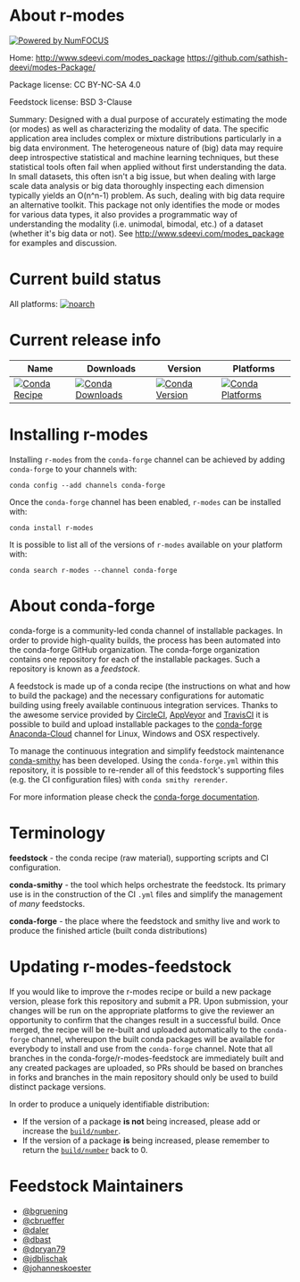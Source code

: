 About r-modes
=============

[![Powered by NumFOCUS](https://img.shields.io/badge/powered%20by-NumFOCUS-orange.svg?style=flat&colorA=E1523D&colorB=007D8A)](http://numfocus.org)

Home: http://www.sdeevi.com/modes_package https://github.com/sathish-deevi/modes-Package/

Package license: CC BY-NC-SA 4.0

Feedstock license: BSD 3-Clause

Summary: Designed with a dual purpose of accurately estimating the mode (or modes) as well as characterizing the modality of data. The specific application area includes complex or mixture distributions particularly in a big data environment. The heterogeneous nature of (big) data may require deep introspective statistical and machine learning techniques, but these statistical tools often fail when applied without first understanding the data. In small datasets, this often isn't a big issue, but when dealing with large scale data analysis or big data thoroughly inspecting each dimension typically yields an O(n^n-1) problem. As such, dealing with big data require an alternative toolkit. This package not only identifies the mode or modes for various data types, it also provides a programmatic way of understanding the modality (i.e. unimodal, bimodal, etc.) of a dataset (whether it's big data or not). See <http://www.sdeevi.com/modes_package> for examples and discussion.



Current build status
====================

All platforms:
[![noarch](https://img.shields.io/circleci/project/github/conda-forge/r-modes-feedstock/master.svg?label=noarch)](https://circleci.com/gh/conda-forge/r-modes-feedstock)

Current release info
====================

| Name | Downloads | Version | Platforms |
| --- | --- | --- | --- |
| [![Conda Recipe](https://img.shields.io/badge/recipe-r--modes-green.svg)](https://anaconda.org/conda-forge/r-modes) | [![Conda Downloads](https://img.shields.io/conda/dn/conda-forge/r-modes.svg)](https://anaconda.org/conda-forge/r-modes) | [![Conda Version](https://img.shields.io/conda/vn/conda-forge/r-modes.svg)](https://anaconda.org/conda-forge/r-modes) | [![Conda Platforms](https://img.shields.io/conda/pn/conda-forge/r-modes.svg)](https://anaconda.org/conda-forge/r-modes) |

Installing r-modes
==================

Installing `r-modes` from the `conda-forge` channel can be achieved by adding `conda-forge` to your channels with:

```
conda config --add channels conda-forge
```

Once the `conda-forge` channel has been enabled, `r-modes` can be installed with:

```
conda install r-modes
```

It is possible to list all of the versions of `r-modes` available on your platform with:

```
conda search r-modes --channel conda-forge
```


About conda-forge
=================

conda-forge is a community-led conda channel of installable packages.
In order to provide high-quality builds, the process has been automated into the
conda-forge GitHub organization. The conda-forge organization contains one repository
for each of the installable packages. Such a repository is known as a *feedstock*.

A feedstock is made up of a conda recipe (the instructions on what and how to build
the package) and the necessary configurations for automatic building using freely
available continuous integration services. Thanks to the awesome service provided by
[CircleCI](https://circleci.com/), [AppVeyor](https://www.appveyor.com/)
and [TravisCI](https://travis-ci.org/) it is possible to build and upload installable
packages to the [conda-forge](https://anaconda.org/conda-forge)
[Anaconda-Cloud](https://anaconda.org/) channel for Linux, Windows and OSX respectively.

To manage the continuous integration and simplify feedstock maintenance
[conda-smithy](https://github.com/conda-forge/conda-smithy) has been developed.
Using the ``conda-forge.yml`` within this repository, it is possible to re-render all of
this feedstock's supporting files (e.g. the CI configuration files) with ``conda smithy rerender``.

For more information please check the [conda-forge documentation](https://conda-forge.org/docs/).

Terminology
===========

**feedstock** - the conda recipe (raw material), supporting scripts and CI configuration.

**conda-smithy** - the tool which helps orchestrate the feedstock.
                   Its primary use is in the construction of the CI ``.yml`` files
                   and simplify the management of *many* feedstocks.

**conda-forge** - the place where the feedstock and smithy live and work to
                  produce the finished article (built conda distributions)


Updating r-modes-feedstock
==========================

If you would like to improve the r-modes recipe or build a new
package version, please fork this repository and submit a PR. Upon submission,
your changes will be run on the appropriate platforms to give the reviewer an
opportunity to confirm that the changes result in a successful build. Once
merged, the recipe will be re-built and uploaded automatically to the
`conda-forge` channel, whereupon the built conda packages will be available for
everybody to install and use from the `conda-forge` channel.
Note that all branches in the conda-forge/r-modes-feedstock are
immediately built and any created packages are uploaded, so PRs should be based
on branches in forks and branches in the main repository should only be used to
build distinct package versions.

In order to produce a uniquely identifiable distribution:
 * If the version of a package **is not** being increased, please add or increase
   the [``build/number``](https://conda.io/docs/user-guide/tasks/build-packages/define-metadata.html#build-number-and-string).
 * If the version of a package **is** being increased, please remember to return
   the [``build/number``](https://conda.io/docs/user-guide/tasks/build-packages/define-metadata.html#build-number-and-string)
   back to 0.

Feedstock Maintainers
=====================

* [@bgruening](https://github.com/bgruening/)
* [@cbrueffer](https://github.com/cbrueffer/)
* [@daler](https://github.com/daler/)
* [@dbast](https://github.com/dbast/)
* [@dpryan79](https://github.com/dpryan79/)
* [@jdblischak](https://github.com/jdblischak/)
* [@johanneskoester](https://github.com/johanneskoester/)

